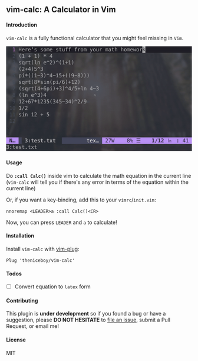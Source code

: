 ## vim-calc: A Calculator in Vim

#### Introduction
`vim-calc` is a fully functional calculator that you might feel missing in `Vim`.

![Demo](demo.gif)


#### Usage
Do **`:call Calc()`** inside vim to calculate the math equation in the current line (`vim-calc` will tell you if there's any error in terms of the equation within the current line)

Or, if you want a key-binding, add this to your `vimrc`/`init.vim`:
```vim
nnoremap <LEADER>a :call Calc()<CR>
```

Now, you can press `LEADER` and `a` to calculate!

#### Installation
Install `vim-calc` with [vim-plug](https://github.com/junegunn/vim-plug):
```vim
Plug 'theniceboy/vim-calc'
```

#### Todos
- [ ] Convert equation to `latex` form

#### Contributing
This plugin is **under development** so if you found a bug or have a suggestion, please **DO NOT HESITATE** to [file an issue](https://github.com/theniceboy/vim-calc/issues/new), submit a Pull Request, or email me!

#### License
MIT
